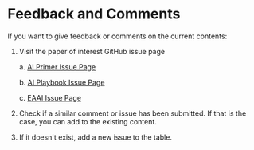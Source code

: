 # Feedback and Comments

If you want to give feedback or comments on the current contents:

1. Visit the paper of interest GitHub issue page 

      a. [AI Primer Issue Page](https://github.com/orgs/ai-working-group/projects/1)

      b. [AI Playbook Issue Page](https://github.com/orgs/ai-working-group/projects/2)
      
      c. [EAAI Issue Page](https://github.com/orgs/ai-working-group/projects/4)

2. Check if a similar comment or issue has been submitted. If that is the case, you can add to the existing content.
3. If it doesn't exist, add a new issue to the table.
